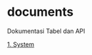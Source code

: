 # documents
Dokumentasi Tabel dan API

[1. System](https://github.com/rangkaidata/documents/blob/38e57457ce26d0b74c13fa283e71eb37f6a16739/1.%20System)
